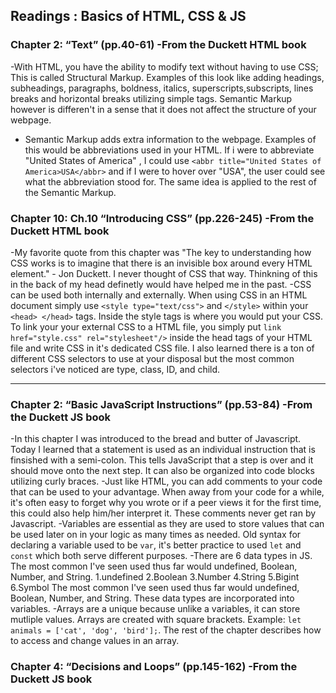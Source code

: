 ## Readings : Basics of HTML, CSS & JS

### Chapter 2: “Text” (pp.40-61) -From the Duckett HTML book
-With HTML, you have the ability to modify text without having to use CSS; This is called Structural Markup. Examples of this look like adding headings, subheadings, paragraphs, boldness, italics, superscripts,subscripts, lines breaks and horizontal breaks utilizing simple tags. Semantic Markup however is differen't in a sense that it does not affect the structure of your webpage.
- Semantic Markup adds extra information to the webpage. Examples of this would be abbreviations used in your HTML. If i were to abbreviate "United States of America" , I could use `<abbr title="United States of America>USA</abbr>` and if I were to hover over "USA", the user could see what the abbreviation stood for. The same idea is applied to the rest of the Semantic Markup.

### Chapter 10: Ch.10 “Introducing CSS” (pp.226-245) -From the Duckett HTML book
-My favorite quote from this chapter was "The key to understanding how CSS works is to imagine that there is an invisible box around every HTML element." - Jon Duckett. I never thought of CSS that way. Thinkning of this in the back of my head definetly would have helped me in the past. 
-CSS can be used both internally and externally. When using CSS in an HTML document simply use `<style type="text/css">` and `</style>` within your `<head> </head>` tags. Inside the style tags is where you would put your CSS. To link your your external CSS to a HTML file, you simply put `link href="style.css" rel="stylesheet"/>` inside the head tags of your HTML file and write CSS in it's dedicated CSS file. I also learned there is a ton of different CSS selectors to use at your disposal but the most common selectors i've noticed are type, class, ID, and child.

*** 
### Chapter 2: “Basic JavaScript Instructions” (pp.53-84) -From the Duckett JS book
-In this chapter I was introduced to the bread and butter of Javascript. Today I learned that a statement is used as an individual instruction that is finsished with a semi-colon. This tells JavaScript that a step is over and it should move onto the next step. It can also be organized into code blocks utilizing curly braces.
-Just like HTML, you can add comments to your code that can be used to your advantage. When away from your code for a while, it's often easy to forget why you wrote or if a peer views it for the first time, this could also help him/her interpret it. These comments never get ran by Javascript.
-Variables are essential as they are used to store values that can be used later on in your logic as many times as needed. Old syntax for declaring a variable used to be `var`, it's better practice to used `let` and `const` which both serve different purposes.
-There are 6 data types in JS. The most common I've seen used thus far would undefined, Boolean, Number, and String.
  1.undefined
  2.Boolean
  3.Number
  4.String
  5.Bigint
  6.Symbol
The most common I've seen used thus far would undefined, Boolean, Number, and String. These data types are incorporated into variables.
-Arrays are a unique because unlike a variables, it can store mutliple values. Arrays are created with square brackets. Example: `let animals = ['cat', 'dog', 'bird'];`. The rest of the chapter describes how to access and change values in an array.

### Chapter 4: “Decisions and Loops” (pp.145-162) -From the Duckett JS book
